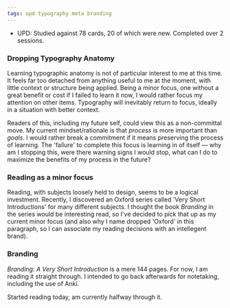```yaml
---
tags: upd typography meta branding
---
```


* UPD: Studied against 78 cards, 20 of which were new. Completed over 2 sessions.

### Dropping Typography Anatomy

Learning typographic anatomy is not of particular interest to me at this time. It feels far too detached from anything useful to me at the moment, with little context or structure being applied. Being a minor focus, one without a great benefit or cost if I failed to learn it now, I would rather focus my attention on other items. Typography will inevitably return to focus, ideally in a situation with better context.

Readers of this, including my future self, could view this as a non-committal move. My current mindset/rationale is that *process* is more important than *goals*. I would rather break a commitment if it means preserving the process of learning. The 'failure' to complete this focus is learning in of itself — why am I stopping this, were there warning signs I would stop, what can I do to maximize the benefits of my process in the future?

### Reading as a minor focus

Reading, with subjects loosely held to design, seems to be a logical investment. Recently, I discovered an Oxford series called 'Very Short Introductions' for many different subjects. I thought the book *Branding* in the series would be interesting read, so I've decided to pick that up as my current minor focus (and also why I name dropped 'Oxford' in this paragraph, so I can associate my reading decisions with an intellegent brand).


### Branding

*Branding: A Very Short Introduction* is a mere 144 pages. For now, I am reading it straight through. I intended to go back afterwards for notetaking, including the use of Anki.

Started reading today, am currently halfway through it.
